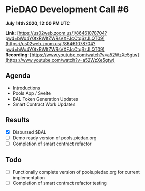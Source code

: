 # PieDAO Development Call \#6

**July 14th 2020, 12:00 PM UTC**

**Link:** [https://us02web.zoom.us/j/86461078704?pwd=bWo4Y0txRWltZWRsVXFJcCtqSzJLQT09](https://us02web.zoom.us/j/86461078704?pwd=bWo4Y0txRWltZWRsVXFJcCtqSzJLQT09)  
 **Recording:** [https://www.youtube.com/watch?v=a52WzXe5gtw](https://www.youtube.com/watch?v=a52WzXe5gtw)

## Agenda

* Introductions
* Pools App / Svelte
* BAL Token Generation Updates
* Smart Contract Work Updates

## Results

* [X] Disbursed $BAL
* [ ] Demo ready version of pools.piedao.org
* [ ] Completion of smart contract refactor

## Todo

* [ ] Functionally complete version of pools.piedao.org for current implementation
* [ ] Completion of smart contract refactor testing
